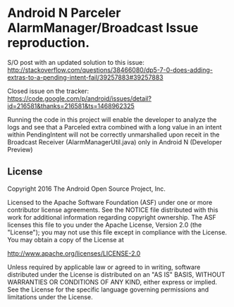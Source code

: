 
Android N Parceler AlarmManager/Broadcast Issue reproduction.
===================================
S/O post with an updated solution to this issue:
http://stackoverflow.com/questions/38466080/dp5-7-0-does-adding-extras-to-a-pending-intent-fail/39257883#39257883

Closed issue on the tracker:
https://code.google.com/p/android/issues/detail?id=216581&thanks=216581&ts=1468962325

Running the code in this project will enable the developer to analyze the logs and see that a Parceled extra combined with a long value in an intent within PendingIntent will not be correctly unmarshalled upon receit in the Broadcast Receiver (AlarmManagerUtil.java) only in Android N (Developer Preview)

License
-------

Copyright 2016 The Android Open Source Project, Inc.

Licensed to the Apache Software Foundation (ASF) under one or more contributor
license agreements.  See the NOTICE file distributed with this work for
additional information regarding copyright ownership.  The ASF licenses this
file to you under the Apache License, Version 2.0 (the "License"); you may not
use this file except in compliance with the License.  You may obtain a copy of
the License at

http://www.apache.org/licenses/LICENSE-2.0

Unless required by applicable law or agreed to in writing, software
distributed under the License is distributed on an "AS IS" BASIS, WITHOUT
WARRANTIES OR CONDITIONS OF ANY KIND, either express or implied.  See the
License for the specific language governing permissions and limitations under
the License.
